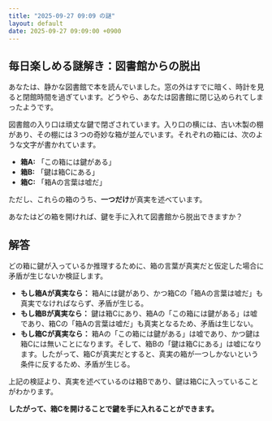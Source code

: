 ```yaml
---
title: "2025-09-27 09:09 の謎"
layout: default
date: 2025-09-27 09:09:00 +0900
---
```

## 毎日楽しめる謎解き：図書館からの脱出

あなたは、静かな図書館で本を読んでいました。窓の外はすでに暗く、時計を見ると閉館時間を過ぎています。どうやら、あなたは図書館に閉じ込められてしまったようです。

図書館の入り口は頑丈な鍵で閉ざされています。入り口の横には、古い木製の棚があり、その棚には３つの奇妙な箱が並んでいます。それぞれの箱には、次のような文字が書かれています。

*   **箱A:** 「この箱には鍵がある」
*   **箱B:** 「鍵は箱Cにある」
*   **箱C:** 「箱Aの言葉は嘘だ」

ただし、これらの箱のうち、**一つだけ**が真実を述べています。

あなたはどの箱を開ければ、鍵を手に入れて図書館から脱出できますか？

## 解答

どの箱に鍵が入っているか推理するために、箱の言葉が真実だと仮定した場合に矛盾が生じないか検証します。

*   **もし箱Aが真実なら：** 箱Aには鍵があり、かつ箱Cの「箱Aの言葉は嘘だ」も真実でなければならず、矛盾が生じる。
*   **もし箱Bが真実なら：** 鍵は箱Cにあり、箱Aの「この箱には鍵がある」は嘘であり、箱Cの「箱Aの言葉は嘘だ」も真実となるため、矛盾は生じない。
*   **もし箱Cが真実なら：** 箱Aの「この箱には鍵がある」は嘘であり、かつ鍵は箱Cには無いことになります。そして、箱Bの「鍵は箱Cにある」は嘘になります。したがって、箱Cが真実だとすると、真実の箱が一つしかないという条件に反するため、矛盾が生じる。

上記の検証より、真実を述べているのは箱Bであり、鍵は箱Cに入っていることがわかります。

**したがって、箱Cを開けることで鍵を手に入れることができます。**
